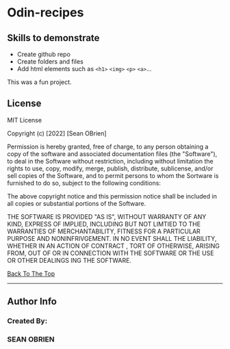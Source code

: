 # Odin-recipes

## Skills to demonstrate

- Create github repo
- Create folders and files
- Add html elements such as `<h1>` `<img>` `<p>` `<a>`...

This was a fun project.

## License

MIT License

Copyright (c) [2022] [Sean OBrien]

Permission is hereby granted, free of charge, to any person obtaining a copy of the software and associated documentation files (the "Software"), to deal in the Software without restriction, including without limitation the rights to use, copy, modify, merge, publish, distribute, sublicense, and/or sell copies of the Software, and to permit persons to whom the Sortware is furnished to do so, subject to the following conditions:

The above copyright notice and this permission notice shall be included in all copies or substantial portions of the Software.

THE SOFTWARE IS PROVIDED "AS IS", WITHOUT WARRANTY OF ANY KIND, EXPRESS OF IMPLIED, INCLUDING BUT NOT LIMTIED TO THE WARRANTIES OF MERCHANTABILITY, FITNESS FOR A PARTICULAR PURPOSE AND NONINFRIVGEMENT. IN NO EVENT SHALL THE LIABILITY, WHETHER IN AN ACTION OF CONTRACT , TORT OF OTHERWISE, ARISING FROM, OUT OF OR IN CONNECTION WITH THE SOFTWARE OR THE USE OR OTHER DEALINGS ING THE SOFTWARE.

[Back To The Top](#Odin-recipes)

---

## Author Info

### Created By:

### SEAN OBRIEN